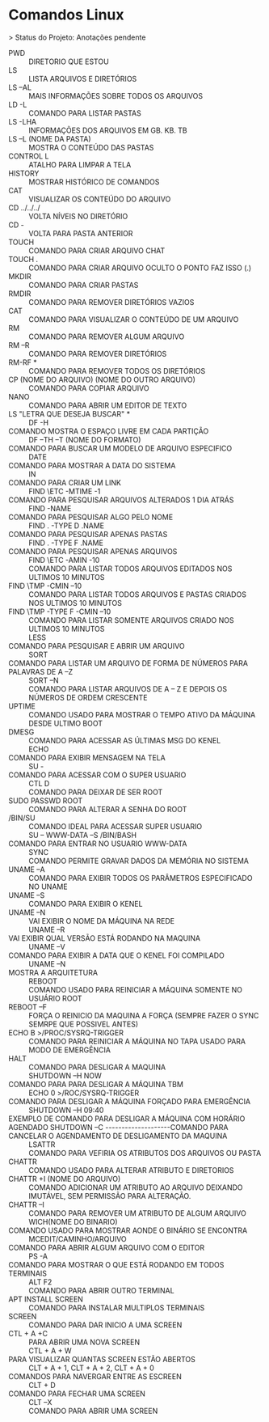 <h1>Comandos Linux</h1>
> Status do Projeto: Anotações pendente
<DL>
  <DT>PWD</DT>
  <DD>DIRETORIO QUE ESTOU</DD>
  <DT>LS</DT>
  <DD>LISTA ARQUIVOS E DIRETÓRIOS</DD>
  <DT>LS –AL</DT>
  <DD>MAIS INFORMAÇÕES SOBRE TODOS OS ARQUIVOS </DD>
 <DT>LD -L</DT>
  <DD>COMANDO PARA LISTAR PASTAS</DD>
  <DT>LS -LHA</DT>
  <DD>INFORMAÇÕES DOS ARQUIVOS EM GB. KB. TB </DD>
  <DT>LS –L (NOME DA PASTA)</DT>
  <DD>MOSTRA O CONTEÚDO DAS PASTAS</DD>
   <DT>CONTROL L</DT>
  <DD>ATALHO PARA LIMPAR A TELA </DD>
  <DT>HISTORY</DT>
  <DD>MOSTRAR HISTÓRICO DE COMANDOS </DD>
  <DT>CAT</DT>
  <DD>VISUALIZAR OS CONTEÚDO DO ARQUIVO  </DD>
   <DT>CD ../../../</DT>
  <DD>VOLTA NÍVEIS NO DIRETÓRIO </DD>
  <DT>CD - </DT>
  <DD>VOLTA PARA PASTA ANTERIOR </DD>
  <DT>TOUCH</DT>
  <DD>COMANDO PARA CRIAR ARQUIVO CHAT </DD>
   <DT>TOUCH .</DT>
  <DD>COMANDO PARA CRIAR ARQUIVO OCULTO O PONTO FAZ ISSO (.) </DD>
  <DT>MKDIR</DT>
  <DD>COMANDO PARA CRIAR PASTAS </DD>
  <DT>RMDIR</DT>
  <DD>COMANDO PARA REMOVER DIRETÓRIOS VAZIOS </DD>
  <DT>CAT</DT>
  <DD>COMANDO PARA VISUALIZAR O CONTEÚDO DE UM ARQUIVO </DD>
  <DT>RM</DT>
  <DD>COMANDO PARA REMOVER ALGUM ARQUIVO</DD>
  <DT>RM –R</DT>
  <DD>COMANDO PARA REMOVER DIRETÓRIOS  </DD>
  <DT>RM-RF *</DT>
  <DD>COMANDO PARA REMOVER TODOS OS DIRETÓRIOS </DD>
  <DT>CP (NOME DO ARQUIVO) (NOME DO OUTRO ARQUIVO)</DT>
  <DD>COMANDO PARA COPIAR ARQUIVO </DD>
  <DT>NANO</DT>
  <DD>COMANDO PARA ABRIR UM EDITOR DE TEXTO  </DD>
  <DT>LS "LETRA QUE DESEJA BUSCAR" *</DT>
  <DD>DF -H</DD>
  <DT>COMANDO MOSTRA O ESPAÇO LIVRE EM CADA PARTIÇÃO  </DT>
  <DD>DF –TH –T  (NOME DO FORMATO)</DD>
  <DT>COMANDO PARA BUSCAR UM MODELO DE ARQUIVO ESPECIFICO  </DT>
  <DD>DATE</DD>
  <DT>COMANDO PARA MOSTRAR A DATA DO SISTEMA </DT>
  <DD>IN</DD>
  <DT>COMANDO PARA CRIAR UM LINK</DT>
  <DD>FIND \ETC -MTIME -1</DD>
  <DT>COMANDO PARA PESQUISAR ARQUIVOS ALTERADOS 1 DIA ATRÁS </DT>
  <DD>FIND -NAME</DD>
  <DT>COMANDO PARA PESQUISAR ALGO PELO NOME</DT>
  <DD>FIND . -TYPE D .NAME</DD>
  <DT>COMANDO PARA PESQUISAR APENAS PASTAS</DT>
  <DD>FIND . -TYPE F .NAME</DD>
  <DT>COMANDO PARA PESQUISAR APENAS ARQUIVOS</DT>
  <DD>FIND  \ETC -AMIN -10</DD>
  <DD>COMANDO PARA LISTAR TODOS ARQUIVOS EDITADOS NOS ULTIMOS 10 MINUTOS</DD>
  <DT>FIND  \TMP -CMIN –10</DT>
  <DD>COMANDO PARA LISTAR TODOS ARQUIVOS E PASTAS CRIADOS NOS ULTIMOS 10 MINUTOS</DD>
  <DT>FIND  \TMP -TYPE F -CMIN –10</DT>
  <DD>COMANDO PARA LISTAR SOMENTE ARQUIVOS CRIADO NOS ULTIMOS 10 MINUTOS</DD>
<DD>LESS</DD>
  <DT>COMANDO PARA PESQUISAR E ABRIR UM ARQUIVO</DT>
  <DD>SORT</DD>
  <DT>COMANDO PARA LISTAR UM ARQUIVO DE FORMA DE NÚMEROS PARA PALAVRAS DE A –Z </DT>
  <DD>SORT –N</DD>
<DD>COMANDO PARA LISTAR ARQUIVOS DE A – Z E DEPOIS OS NÚMEROS DE ORDEM CRESCENTE</DD>
  <DT>UPTIME</DT>
  <DD>COMANDO USADO PARA MOSTRAR O TEMPO ATIVO DA MÁQUINA DESDE ULTIMO BOOT</DD>
  <DT>DMESG</DT>
  <DD>COMANDO PARA ACESSAR AS ÚLTIMAS MSG DO KENEL  </DD>
<DD>ECHO</DD>
  <DT>COMANDO PARA EXIBIR MENSAGEM NA TELA </DT>
  <DD>SU -</DD>
  <DT>COMANDO PARA ACESSAR COM O SUPER USUARIO</DT>
  <DD>CTL D</DD>
<DD>COMANDO PARA DEIXAR DE SER ROOT </DD>
  <DT>SUDO PASSWD ROOT</DT>
  <DD>COMANDO PARA ALTERAR A SENHA DO ROOT</DD>
  <DT>/BIN/SU</DT>
  <DD>COMANDO IDEAL PARA ACESSAR SUPER USUARIO </DD>
<DD>SU – WWW-DATA –S /BIN/BASH</DD>
  <DT>COMANDO PARA ENTRAR NO USUARIO WWW-DATA </DT>
  <DD>SYNC</DD>
<DD>COMANDO PERMITE GRAVAR DADOS DA MEMÓRIA NO SISTEMA</DD>
  <DT>UNAME –A</DT>
  <DD>COMANDO PARA EXIBIR TODOS OS PARÂMETROS ESPECIFICADO NO UNAME </DD>
  <DT>UNAME –S</DT>
  <DD>COMANDO PARA EXIBIR O KENEL</DD>
  <DT>UNAME –N</DT>
  <DD>VAI EXIBIR O NOME DA MÁQUINA NA REDE</DD>
<DD>UNAME –R</DD>
  <DT>VAI EXIBIR QUAL VERSÃO ESTÁ RODANDO NA MAQUINA </DT>
  <DD>UNAME –V</DD>
  <DT>COMANDO PARA EXIBIR A DATA QUE O KENEL FOI COMPILADO</DT>
  <DD>UNAME –N</DD>
  <DT>MOSTRA A ARQUITETURA </DT>
  <DD>REBOOT</DD>
<DD>COMANDO USADO PARA REINICIAR A MÁQUINA SOMENTE NO USUÁRIO ROOT </DD>
  <DT>REBOOT –F</DT>
  <DD>FORÇA O REINICIO DA MAQUINA A FORÇA (SEMPRE FAZER O SYNC SEMRPE QUE POSSIVEL ANTES) </DD>
  <DT>ECHO B >/PROC/SYSRQ-TRIGGER</DT>
  <DD>COMANDO PARA REINICIAR A MÁQUINA NO TAPA USADO PARA MODO DE EMERGÊNCIA</DD>
  <DT>HALT</DT>
  <DD>COMANDO PARA DESLIGAR A MAQUINA</DD>
<DD>SHUTDOWN –H NOW</DD>
  <DT>COMANDO PARA PARA DESLIGAR A MÁQUINA TBM </DT>
  <DD>ECHO 0 >/ROC/SYSRQ-TRIGGER</DD>
  <DT>COMANDO PARA DESLIGAR A MÁQUINA FORÇADO PARA EMERGÊNCIA  </DT>
  <DD>SHUTDOWN –H 09:40</DD>
  <DT>EXEMPLO DE COMANDO PARA DESLIGAR A MÁQUINA COM HORÁRIO AGENDADO  SHUTDOWN –C --------------------COMANDO PARA CANCELAR O AGENDAMENTO DE DESLIGAMENTO DA MAQUINA  </DT>
  <DD>LSATTR</DD>
<DD>COMANDO PARA VEFIRIA OS ATRIBUTOS DOS ARQUIVOS OU PASTA</DD>
  <DT>CHATTR</DT>
  <DD>COMANDO USADO PARA ALTERAR ATRIBUTO E DIRETORIOS </DD>
  <DT>CHATTR +I (NOME DO ARQUIVO)</DT>
  <DD>COMANDO ADICIONAR  UM ATRIBUTO AO ARQUIVO DEIXANDO IMUTÁVEL, SEM PERMISSÃO PARA ALTERAÇÃO.</DD>
  <DT>CHATTR –I</DT>
  <DD>COMANDO PARA REMOVER UM ATRIBUTO DE ALGUM ARQUIVO </DD>
<DD>WICH(NOME DO BINARIO)</DD>
  <DT>COMANDO USADO PARA MOSTRAR AONDE O BINÁRIO SE ENCONTRA</DT>
  <DD>MCEDIT/CAMINHO/ARQUIVO</DD>
  <DT>COMANDO PARA ABRIR ALGUM ARQUIVO COM O EDITOR</DT>
  <DD>PS -A</DD>
  <DT>COMANDO PARA MOSTRAR O QUE ESTÁ RODANDO EM TODOS TERMINAIS  </DT>
  <DD>ALT F2</DD>
<DD>COMANDO PARA ABRIR OUTRO TERMINAL </DD>
  <DT>APT INSTALL SCREEN</DT>
  <DD>COMANDO PARA INSTALAR MULTIPLOS TERMINAIS</DD>
  <DT>SCREEN</DT>
  <DD>COMANDO PARA DAR INICIO A UMA SCREEN </DD>
  <DT>CTL + A +C</DT>
  <DD>PARA ABRIR UMA NOVA SCREEN</DD>
<DD>CTL + A + W</DD>
  <DT>PARA VISUALIZAR QUANTAS SCREEN ESTÃO ABERTOS </DT>
  <DD>CLT + A + 1, CLT + A + 2, CLT + A + 0</DD>
  <DT>COMANDOS PARA NAVERGAR ENTRE AS ESCREEN</DT>
  <DD>CLT + D</DD>
  <DT>COMANDO PARA FECHAR UMA SCREEN</DT>
  <DD>CLT –X</DD>
<DD>COMANDO PARA ABRIR UMA SCREEN </DD>
 
</DL>

 

